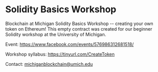 # Solidity Basics Workshop
Blockchain at Michigan Solidity Basics Workshop -- creating your own token on Ethereum! This empty contract was created for our beginner Solidity workshop at the University of Michigan.

Event: https://www.facebook.com/events/576986312681518/

Workshop syllabus: https://tinyurl.com/CreateToken

Contact: michiganblockchain@umich.edu

